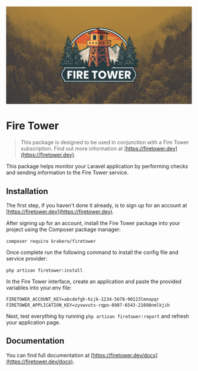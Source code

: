 <p align="center"><img src="/art/socialcard.png" alt="Social Card of Fire Tower"></p>

# Fire Tower

> This package is designed to be used in conjunction with a Fire Tower subscription. Find out more information at [https://firetower.dev](https://firetower.dev).

This package helps monitor your Laravel application by performing checks and sending information to the Fire Tower service.

## Installation

The first step, if you haven't done it already, is to sign up for an account at [https://firetower.dev](https://firetower.dev).

After signing up for an account, install the Fire Tower package into your project using the Composer package manager:

`composer require krakero/firetower`

Once complete run the following command to install the config file and service provider:

`php artisan firetower:install`

In the Fire Tower interface, create an application and paste the provided variables into your.env file:

```env
FIRETOWER_ACCOUNT_KEY=abcdefgh-hijk-1234-5678-90123lmnopqr
FIRETOWER_APPLICATION_KEY=zyxwvuts-rqpo-0987-6543-21098nmlkjih
```

Next, test everything by running `php artisan firetower:report` and refresh your application page.

## Documentation

You can find full documentation at [https://firetower.dev/docs](https://firetower.dev/docs).
